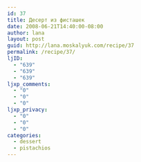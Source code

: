 ```yaml
---
id: 37
title: Десерт из фисташек
date: 2008-06-21T14:40:00-08:00
author: lana
layout: post
guid: http://lana.moskalyuk.com/recipe/37
permalink: /recipe/37/
ljID:
  - "639"
  - "639"
  - "639"
ljxp_comments:
  - "0"
  - "0"
  - "0"
ljxp_privacy:
  - "0"
  - "0"
  - "0"
categories:
  - dessert
  - pistachios
---
```

<span style="font-size: small"><em><img src="http://farm4.static.flickr.com/3054/2605562102_7e65b4fc18.jpg?v=0" alt="" /></em></p> 

<p>
  </span>
</p>

<p>
   
</p>

<p>
  <img src="http://farm4.static.flickr.com/3212/2604738563_8a180e5ef3.jpg?v=0" alt="" />
</p>
